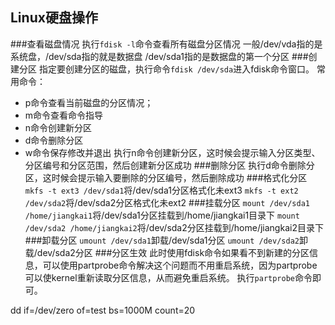 ## Linux硬盘操作
###查看磁盘情况
执行`fdisk -l`命令查看所有磁盘分区情况
一般/dev/vda指的是系统盘，/dev/sda指的就是数据盘
/dev/sda1指的是数据盘的第一个分区
###创建分区
指定要创建分区的磁盘，执行命令`fdisk /dev/sda`进入fdisk命令窗口。
常用命令：
 * p命令查看当前磁盘的分区情况；
 * m命令查看命令指导
 * n命令创建新分区
 * d命令删除分区
 * w命令保存修改并退出
执行n命令创建新分区，这时候会提示输入分区类型、分区编号和分区范围，然后创建新分区成功
###删除分区
执行d命令删除分区，这时候会提示输入要删除的分区编号，然后删除成功
###格式化分区
`mkfs -t ext3 /dev/sda1`将/dev/sda1分区格式化未ext3
`mkfs -t ext2 /dev/sda2`将/dev/sda2分区格式化未ext2
###挂载分区
`mount /dev/sda1 /home/jiangkai1`将/dev/sda1分区挂载到/home/jiangkai1目录下
`mount /dev/sda2 /home/jiangkai2`将/dev/sda2分区挂载到/home/jiangkai2目录下
###卸载分区
`umount /dev/sda1`卸载/dev/sda1分区
`umount /dev/sda2`卸载/dev/sda2分区
###分区生效
此时使用fdisk命令如果看不到新建的分区信息，可以使用partprobe命令解决这个问题而不用重启系统，因为partprobe可以使kernel重新读取分区信息，从而避免重启系统。
执行`partprobe`命令即可。

dd if=/dev/zero of=test bs=1000M count=20
